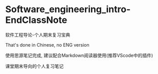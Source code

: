 # Software_engineering_intro-EndClassNote
软件工程导论-个人期末复习宝典

That's done in Chinese, no ENG version

使用思源笔记完成, 建议配合Markdown阅读器使用(推荐VScode中的插件)

课堂期末导向的个人复习笔记
